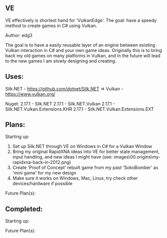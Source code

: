 VE
---
VE effectively is shortest hand for 'VulkanEdge'. The goal: have a speedy method to create games in C# using Vulkan.

Author: edg3

The goal is to have a easily reusable layer of an engine between existing Vulkan interaction in C# and your own game ideas. Originally this is to bring back my old games on many platforms in Vulkan, and in the future will lead to the new games I am slowly designing and creating.

Uses:
---
Silk.NET - https://github.com/dotnet/Silk.NET
=> Vulkan - https://www.vulkan.org/

Nuget:
2.17.1 - Silk.NET
2.17.1 - Silk.NET.Vulkan
2.17.1 - Silk.NET.Vulkan.Extensions.KHR
2.17.1 - Silk.NET.Vulkan.Extensions.EXT

Plans:
---
Starting up:
1. Set up Silk.NET through VE on Windows in C# for a Vulkan Window
2. Bring my original RapidXNA ideas into VE for better state management, input handling, and new ideas I might have (see: images\00.origins\my-rapidxna-back-in-2012.png)
3. Create 'Proof of Concept' rebuilt game from my past 'SokoBomber' as 'mini game' for my new design
4. Make sure it works on Windows, Mac, Linux, try check other devices/hardware if possible

Future Plan(s):

Completed:
---
Starting up:

Future Plan(s):